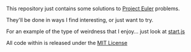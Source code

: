 This repository just contains some solutions to [Project Euler](https://projecteuler.net) problems.

They'll be done in ways I find interesting, or just want to try.

For an example of the type of weirdness that I enjoy... just look at [start.js](start.js)

All code within is released under the [MIT License](https://github.com/JaseHadd/project-euler?tab=MIT-1-ov-file#)
